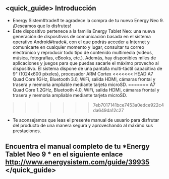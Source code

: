 ## <quick_guide> Introducción

* Energy Sistem#trade# te agradece la compra de tu nuevo Energy Neo 9. ¡Deseamos que lo disfrutes!
* Este dispositivo pertenece a la familia Energy Tablet Neo: una nueva generación de dispositivos de comunicación
basada en el sistema operativo Android#trade#, con el que podrás acceder a Internet y comunicarte en cualquier
momento y lugar, consultar tu correo electrónico y reproducir todo tipo de contenido multimedia (vídeos, música, fotografías, eBooks, etc.).
Además, hay disponibles miles de aplicaciones y juegos para que puedas sacarle el máximo provecho al
dispositivo.
El sistema dispone de una pantalla multi-táctil capacitiva de 9" (1024x600 píxeles), procesador ARM Cortex
<<<<<<< HEAD
A7 Quad Core 1GHz, Bluetooth 3.0, WiFi, salida HDMI, cámaras frontal y trasera y memoria ampliable mediante tarjeta microSD.
=======
A7 Quad Core 1.2GHz, Bluetooth 4.0, WiFi, salida HDMI, cámaras frontal y trasera y memoria ampliable mediante tarjeta microSD.
>>>>>>> 7eb7017141bce7453a0edce922c4da649da12c27
* Te aconsejamos que leas el presente manual de usuario para disfrutar del producto de una manera segura y
aprovechando al máximo sus prestaciones.


## <unique> Encuentra el manual completo de tu *Energy Tablet Neo 9 * en el siguiente enlace  http://www.energysistem.com/guide/39935 </unique> </quick_guide>
